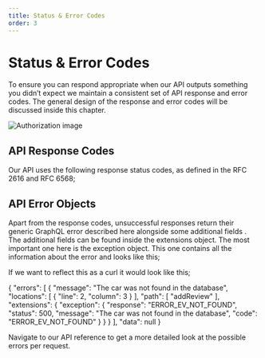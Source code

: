 ```yaml
---
title: Status & Error Codes
order: 3
---
```

# Status & Error Codes

To ensure you can respond appropriate when our API outputs something you didn’t expect we maintain a consistent set of API response and error codes. The general design of the response and error codes will be discussed inside this chapter.

![Authorization image](status-and-error-codes.png)

## API Response Codes

Our API uses the following response status codes, as defined in the RFC 2616 and RFC 6568;

<status-table statuses="200, 
                        201,
                        202,
                        204,
                        304,
                        400,
                        401,
                        403,
                        404,
                        429,
                        500,
                        502,
                        503" 
                        descriptions="The request succeeded. The client can read the body.,
                                    The request is created. A new resource will be created.,
                                    The request is accepted. The client has to wait until it’s done processing.,
                                    The request has succeeded but returns no message body.,
                                    Not Modified.,
                                    The request could not be understood by the server due to malformed syntax,
                                    The request requires authentication,
                                    The server understood the request, but is refusing to fulfill it.,
                                    The requested resource could not be found,
                                    Too Many Requests,
                                    Internal Server Error. If you catch one, report your issue here.,
                                    Bad Gateway,
                                    Service Unavailable"></status-table>

## API Error Objects

Apart from the response codes, unsuccessful responses return their generic GraphQL error described here alongside some additional fields . The additional fields can be found inside the  extensions object. The most important one here is the  exception  object. This one contains all the information about the error and looks like this;

<property-table keys="response, status, message, code" types="string, int, string, string" descriptions="Your project id with the corresponding configuration, The status code of the response reflecting the API response codes, The message describing the error, A unique error code that can be used for localization"></property-table>

If we want to reflect this as a curl it would look like this;

<code-block prefix="Error" title="Error objects">
{
  "errors": [
    {
      "message": "The car was not found in the database",
      "locations": [
        {
          "line": 2,
          "column": 3
        }
      ],
      "path": [
        "addReview"
      ],
      "extensions": {
        "exception": {
          "response": "ERROR_EV_NOT_FOUND",
          "status": 500,
          "message": "The car was not found in the database",
          "code": "ERROR_EV_NOT_FOUND"
        }
      }
    }
  ],
  "data": null
}
</code-block>

Navigate to our API reference to get a more detailed look at the possible errors per request.
